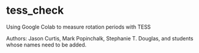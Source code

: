 # tess_check
Using Google Colab to measure rotation periods with TESS

Authors: Jason Curtis, Mark Popinchalk, Stephanie T. Douglas, and students whose names need to be added. 


